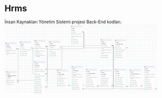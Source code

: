 # Hrms
İnsan Kaynakları Yönetim Sistemi projesi Back-End kodları.
![image](https://github.com/CerenBdk/HRMS-Project/blob/8629acb070e1a7d8a9b09c9c96e441165bad72b6/hrms/database_diagram.PNG)

